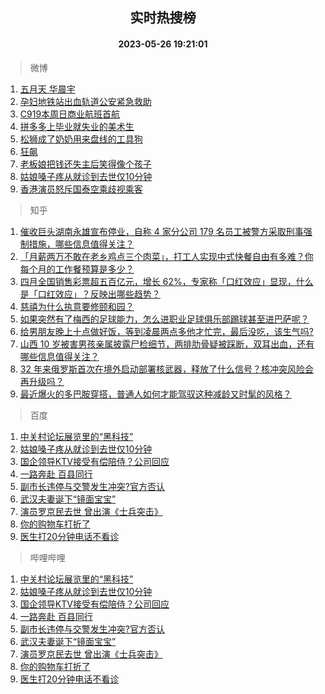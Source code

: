 <div align="center"><h2>实时热搜榜</h2><h4>2023-05-26 19:21:01</h4></div>

> 微博  

1. [五月天 华晨宇](https://s.weibo.com/weibo?q=%E4%BA%94%E6%9C%88%E5%A4%A9%20%E5%8D%8E%E6%99%A8%E5%AE%87&t=31&band_rank=1&Refer=top)<br />
2. [孕妇地铁站出血轨道公安紧急救助](https://s.weibo.com/weibo?q=%23%E5%AD%95%E5%A6%87%E5%9C%B0%E9%93%81%E7%AB%99%E5%87%BA%E8%A1%80%E8%BD%A8%E9%81%93%E5%85%AC%E5%AE%89%E7%B4%A7%E6%80%A5%E6%95%91%E5%8A%A9%23&t=31&band_rank=2&Refer=top)<br />
3. [C919本周日商业航班首航](https://s.weibo.com/weibo?q=%23C919%E6%9C%AC%E5%91%A8%E6%97%A5%E5%95%86%E4%B8%9A%E8%88%AA%E7%8F%AD%E9%A6%96%E8%88%AA%23&t=31&band_rank=3&Refer=top)<br />
4. [拼多多上毕业就失业的美术生](https://s.weibo.com/weibo?q=%E6%8B%BC%E5%A4%9A%E5%A4%9A%E4%B8%8A%E6%AF%95%E4%B8%9A%E5%B0%B1%E5%A4%B1%E4%B8%9A%E7%9A%84%E7%BE%8E%E6%9C%AF%E7%94%9F&t=31&band_rank=4&Refer=top)<br />
5. [松狮成了奶奶用来盘线的工具狗](https://s.weibo.com/weibo?q=%23%E6%9D%BE%E7%8B%AE%E6%88%90%E4%BA%86%E5%A5%B6%E5%A5%B6%E7%94%A8%E6%9D%A5%E7%9B%98%E7%BA%BF%E7%9A%84%E5%B7%A5%E5%85%B7%E7%8B%97%23&t=31&band_rank=5&Refer=top)<br />
6. [狂飙](https://s.weibo.com/weibo?q=%E7%8B%82%E9%A3%99&t=31&band_rank=6&Refer=top)<br />
7. [老板娘把钱还失主后笑得像个孩子](https://s.weibo.com/weibo?q=%23%E8%80%81%E6%9D%BF%E5%A8%98%E6%8A%8A%E9%92%B1%E8%BF%98%E5%A4%B1%E4%B8%BB%E5%90%8E%E7%AC%91%E5%BE%97%E5%83%8F%E4%B8%AA%E5%AD%A9%E5%AD%90%23&t=31&band_rank=7&Refer=top)<br />
8. [姑娘嗓子疼从就诊到去世仅10分钟](https://s.weibo.com/weibo?q=%23%E5%A7%91%E5%A8%98%E5%97%93%E5%AD%90%E7%96%BC%E4%BB%8E%E5%B0%B1%E8%AF%8A%E5%88%B0%E5%8E%BB%E4%B8%96%E4%BB%8510%E5%88%86%E9%92%9F%23&t=31&band_rank=8&Refer=top)<br />
9. [香港演员怒斥国泰空乘歧视乘客](https://s.weibo.com/weibo?q=%23%E9%A6%99%E6%B8%AF%E6%BC%94%E5%91%98%E6%80%92%E6%96%A5%E5%9B%BD%E6%B3%B0%E7%A9%BA%E4%B9%98%E6%AD%A7%E8%A7%86%E4%B9%98%E5%AE%A2%23&t=31&band_rank=9&Refer=top)<br />

> 知乎  

1. [催收巨头湖南永雄宣布停业，自称 4 家分公司 179 名员工被警方采取刑事强制措施，哪些信息值得关注？](https://www.zhihu.com/question/602921758)<br />
2. [「月薪两万不敢在老乡鸡点三个肉菜」，打工人实现中式快餐自由有多难？你每个月的工作餐预算是多少？](https://www.zhihu.com/question/602730177)<br />
3. [四月全国销售彩票超五百亿元，增长 62%，专家称「口红效应」显现，什么是「口红效应」？反映出哪些趋势？](https://www.zhihu.com/question/603121965)<br />
4. [慈禧为什么执意要修颐和园？](https://www.zhihu.com/question/602225356)<br />
5. [如果突然有了梅西的足球能力，怎么进职业足球俱乐部踢球甚至进巴萨呢？](https://www.zhihu.com/question/366845701)<br />
6. [给男朋友晚上十点做好饭，等到凌晨两点多他才忙完，最后没吃，该生气吗?](https://www.zhihu.com/question/600405292)<br />
7. [山西 10 岁被害男孩亲属披露尸检细节，两排肋骨疑被踩断，双耳出血，还有哪些信息值得关注？](https://www.zhihu.com/question/603121494)<br />
8. [32 年来俄罗斯首次在境外启动部署核武器，释放了什么信号？核冲突风险会再升级吗？](https://www.zhihu.com/question/603140946)<br />
9. [最近爆火的多巴胺穿搭，普通人如何才能驾驭这种减龄又时髦的风格？](https://www.zhihu.com/question/603005608)<br />

> 百度  

1. [中关村论坛展览里的“黑科技”](https://www.baidu.com/s?wd=%E4%B8%AD%E5%85%B3%E6%9D%91%E8%AE%BA%E5%9D%9B%E5%B1%95%E8%A7%88%E9%87%8C%E7%9A%84%E2%80%9C%E9%BB%91%E7%A7%91%E6%8A%80%E2%80%9D&sa=fyb_news&rsv_dl=fyb_news)<br />
2. [姑娘嗓子疼从就诊到去世仅10分钟](https://www.baidu.com/s?wd=%E5%A7%91%E5%A8%98%E5%97%93%E5%AD%90%E7%96%BC%E4%BB%8E%E5%B0%B1%E8%AF%8A%E5%88%B0%E5%8E%BB%E4%B8%96%E4%BB%8510%E5%88%86%E9%92%9F&sa=fyb_news&rsv_dl=fyb_news)<br />
3. [国企领导KTV接受有偿陪侍？公司回应](https://www.baidu.com/s?wd=%E5%9B%BD%E4%BC%81%E9%A2%86%E5%AF%BCKTV%E6%8E%A5%E5%8F%97%E6%9C%89%E5%81%BF%E9%99%AA%E4%BE%8D%EF%BC%9F%E5%85%AC%E5%8F%B8%E5%9B%9E%E5%BA%94&sa=fyb_news&rsv_dl=fyb_news)<br />
4. [一路奔赴 百县同行](https://www.baidu.com/s?wd=%E4%B8%80%E8%B7%AF%E5%A5%94%E8%B5%B4+%E7%99%BE%E5%8E%BF%E5%90%8C%E8%A1%8C&sa=fyb_news&rsv_dl=fyb_news)<br />
5. [副市长违停与交警发生冲突?官方否认](https://www.baidu.com/s?wd=%E5%89%AF%E5%B8%82%E9%95%BF%E8%BF%9D%E5%81%9C%E4%B8%8E%E4%BA%A4%E8%AD%A6%E5%8F%91%E7%94%9F%E5%86%B2%E7%AA%81%3F%E5%AE%98%E6%96%B9%E5%90%A6%E8%AE%A4&sa=fyb_news&rsv_dl=fyb_news)<br />
6. [武汉夫妻诞下“镜面宝宝”](https://www.baidu.com/s?wd=%E6%AD%A6%E6%B1%89%E5%A4%AB%E5%A6%BB%E8%AF%9E%E4%B8%8B%E2%80%9C%E9%95%9C%E9%9D%A2%E5%AE%9D%E5%AE%9D%E2%80%9D&sa=fyb_news&rsv_dl=fyb_news)<br />
7. [演员罗京民去世 曾出演《士兵突击》](https://www.baidu.com/s?wd=%E6%BC%94%E5%91%98%E7%BD%97%E4%BA%AC%E6%B0%91%E5%8E%BB%E4%B8%96+%E6%9B%BE%E5%87%BA%E6%BC%94%E3%80%8A%E5%A3%AB%E5%85%B5%E7%AA%81%E5%87%BB%E3%80%8B&sa=fyb_news&rsv_dl=fyb_news)<br />
8. [你的购物车打折了](https://www.baidu.com/s?wd=%E4%BD%A0%E7%9A%84%E8%B4%AD%E7%89%A9%E8%BD%A6%E6%89%93%E6%8A%98%E4%BA%86&sa=fyb_news&rsv_dl=fyb_news)<br />
9. [医生打20分钟电话不看诊](https://www.baidu.com/s?wd=%E5%8C%BB%E7%94%9F%E6%89%9320%E5%88%86%E9%92%9F%E7%94%B5%E8%AF%9D%E4%B8%8D%E7%9C%8B%E8%AF%8A&sa=fyb_news&rsv_dl=fyb_news)<br />

> 哔哩哔哩  

1. [中关村论坛展览里的“黑科技”](https://www.baidu.com/s?wd=%E4%B8%AD%E5%85%B3%E6%9D%91%E8%AE%BA%E5%9D%9B%E5%B1%95%E8%A7%88%E9%87%8C%E7%9A%84%E2%80%9C%E9%BB%91%E7%A7%91%E6%8A%80%E2%80%9D&sa=fyb_news&rsv_dl=fyb_news)<br />
2. [姑娘嗓子疼从就诊到去世仅10分钟](https://www.baidu.com/s?wd=%E5%A7%91%E5%A8%98%E5%97%93%E5%AD%90%E7%96%BC%E4%BB%8E%E5%B0%B1%E8%AF%8A%E5%88%B0%E5%8E%BB%E4%B8%96%E4%BB%8510%E5%88%86%E9%92%9F&sa=fyb_news&rsv_dl=fyb_news)<br />
3. [国企领导KTV接受有偿陪侍？公司回应](https://www.baidu.com/s?wd=%E5%9B%BD%E4%BC%81%E9%A2%86%E5%AF%BCKTV%E6%8E%A5%E5%8F%97%E6%9C%89%E5%81%BF%E9%99%AA%E4%BE%8D%EF%BC%9F%E5%85%AC%E5%8F%B8%E5%9B%9E%E5%BA%94&sa=fyb_news&rsv_dl=fyb_news)<br />
4. [一路奔赴 百县同行](https://www.baidu.com/s?wd=%E4%B8%80%E8%B7%AF%E5%A5%94%E8%B5%B4+%E7%99%BE%E5%8E%BF%E5%90%8C%E8%A1%8C&sa=fyb_news&rsv_dl=fyb_news)<br />
5. [副市长违停与交警发生冲突?官方否认](https://www.baidu.com/s?wd=%E5%89%AF%E5%B8%82%E9%95%BF%E8%BF%9D%E5%81%9C%E4%B8%8E%E4%BA%A4%E8%AD%A6%E5%8F%91%E7%94%9F%E5%86%B2%E7%AA%81%3F%E5%AE%98%E6%96%B9%E5%90%A6%E8%AE%A4&sa=fyb_news&rsv_dl=fyb_news)<br />
6. [武汉夫妻诞下“镜面宝宝”](https://www.baidu.com/s?wd=%E6%AD%A6%E6%B1%89%E5%A4%AB%E5%A6%BB%E8%AF%9E%E4%B8%8B%E2%80%9C%E9%95%9C%E9%9D%A2%E5%AE%9D%E5%AE%9D%E2%80%9D&sa=fyb_news&rsv_dl=fyb_news)<br />
7. [演员罗京民去世 曾出演《士兵突击》](https://www.baidu.com/s?wd=%E6%BC%94%E5%91%98%E7%BD%97%E4%BA%AC%E6%B0%91%E5%8E%BB%E4%B8%96+%E6%9B%BE%E5%87%BA%E6%BC%94%E3%80%8A%E5%A3%AB%E5%85%B5%E7%AA%81%E5%87%BB%E3%80%8B&sa=fyb_news&rsv_dl=fyb_news)<br />
8. [你的购物车打折了](https://www.baidu.com/s?wd=%E4%BD%A0%E7%9A%84%E8%B4%AD%E7%89%A9%E8%BD%A6%E6%89%93%E6%8A%98%E4%BA%86&sa=fyb_news&rsv_dl=fyb_news)<br />
9. [医生打20分钟电话不看诊](https://www.baidu.com/s?wd=%E5%8C%BB%E7%94%9F%E6%89%9320%E5%88%86%E9%92%9F%E7%94%B5%E8%AF%9D%E4%B8%8D%E7%9C%8B%E8%AF%8A&sa=fyb_news&rsv_dl=fyb_news)<br />
